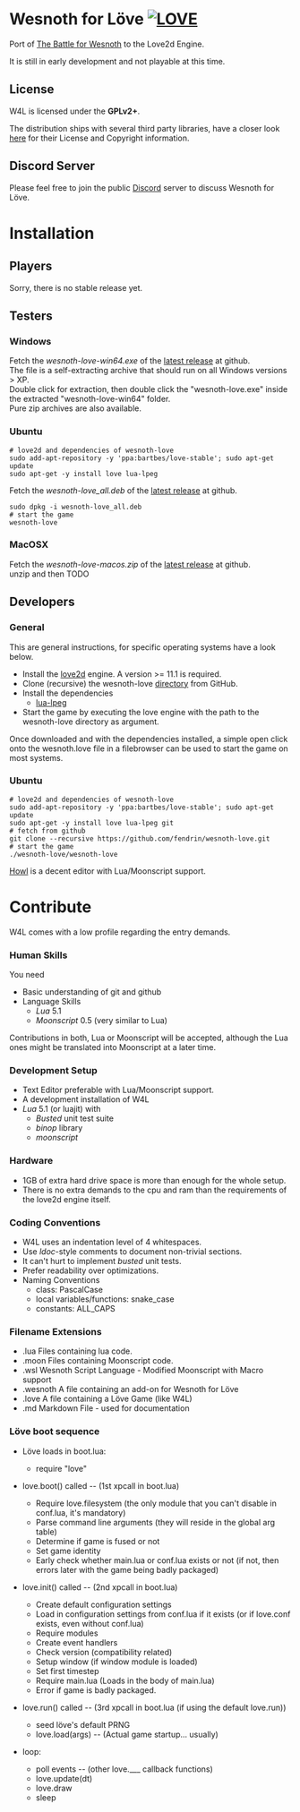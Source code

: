 Wesnoth for Löve [![LOVE](https://img.shields.io/badge/L%C3%96VE-11.1.0-EA316E.svg)](http://love2d.org/)
================
Port of [The Battle for Wesnoth](https://www.wesnoth.org) to the Love2d Engine.

It is still in early development and not playable at this time.


License
-------

W4L is licensed under the **GPLv2+**.

The distribution ships with several third party libraries,
have a closer look [here](
https://github.com/fendrin/wesnoth-love/blob/master/license.txt
) for their License and Copyright information.


Discord Server
--------------

Please feel free to join the public [Discord](https://discord.gg/x3Bmy7v) server to discuss Wesnoth for Löve.


Installation
============

Players
-------

Sorry, there is no stable release yet.

Testers
-------

### Windows
Fetch the *wesnoth-love-win64.exe* of the [latest release](
https://github.com/fendrin/wesnoth-love/releases/latest/
) at github.<br>
The file is a self-extracting archive that should run on all Windows versions > XP.<br>
Double click for extraction, then double click the "wesnoth-love.exe" inside the extracted "wesnoth-love-win64" folder.<br>
Pure zip archives are also available.

### Ubuntu
```shell
# love2d and dependencies of wesnoth-love
sudo add-apt-repository -y 'ppa:bartbes/love-stable'; sudo apt-get update
sudo apt-get -y install love lua-lpeg
```
Fetch the *wesnoth-love_all.deb* of the [latest release](
https://github.com/fendrin/wesnoth-love/releases/latest/
) at github.

```shell
sudo dpkg -i wesnoth-love_all.deb
# start the game
wesnoth-love
```

### MacOSX

Fetch the *wesnoth-love-macos.zip* of the [latest release](
https://github.com/fendrin/wesnoth-love/releases/latest/
) at github.<br>
unzip and then TODO

Developers
----------

### General

This are general instructions, for specific operating systems have a look below.

* Install the [love2d](https://love2d.org) engine.
  A version >= 11.1 is required.
* Clone (recursive) the wesnoth-love
  [directory](https://github.com/fendrin/wesnoth-love)
  from GitHub.
* Install the dependencies
  * [lua-lpeg](http://www.inf.puc-rio.br/~roberto/lpeg/)
* Start the game by executing the love engine with the path to the wesnoth-love directory as argument.

Once downloaded and with the dependencies installed, a simple open click onto the wesnoth.love file in a filebrowser can be used to start the game on most systems.

### Ubuntu
```shell
# love2d and dependencies of wesnoth-love
sudo add-apt-repository -y 'ppa:bartbes/love-stable'; sudo apt-get update
sudo apt-get -y install love lua-lpeg git
# fetch from github
git clone --recursive https://github.com/fendrin/wesnoth-love.git
# start the game
./wesnoth-love/wesnoth-love
```
[Howl](https://howl.io/) is a decent editor with Lua/Moonscript support.

Contribute
==========

W4L comes with a low profile regarding the entry demands.

### Human Skills
You need

* Basic understanding of git and github
* Language Skills
  * _Lua_ 5.1
  * _Moonscript_ 0.5 (very similar to Lua)

Contributions in both, Lua or Moonscript will be accepted,
although the Lua ones might be translated into Moonscript at a later time.

### Development Setup
* Text Editor preferable with Lua/Moonscript support.
* A development installation of W4L
* _Lua_ 5.1 (or luajit) with
  * _Busted_ unit test suite
  * _binop_ library
  * _moonscript_

### Hardware
* 1GB of extra hard drive space is more than enough for the whole setup.
* There is no extra demands to the cpu and ram than the requirements of the love2d engine itself.

### Coding Conventions
* W4L uses an indentation level of 4 whitespaces.
* Use _ldoc_-style comments to document non-trivial sections.
* It can't hurt to implement _busted_ unit tests.
* Prefer readability over optimizations.
* Naming Conventions
  * class: PascalCase
  * local variables/functions: snake_case
  * constants: ALL_CAPS

### Filename Extensions
* .lua
Files containing lua code.
* .moon
Files containing Moonscript code.
* .wsl
Wesnoth Script Language - Modified Moonscript with Macro support
* .wesnoth
A file containing an add-on for Wesnoth for Löve
* .love
A file containing a Löve Game (like W4L)
* .md
Markdown File - used for documentation

### Löve boot sequence
* Löve loads in boot.lua:
  * require "love"

* love.boot() called -- (1st xpcall in boot.lua)
  * Require love.filesystem
  (the only module that you can't disable in conf.lua, it's mandatory)
  * Parse command line arguments
  (they will reside in the global arg table)
  * Determine if game is fused or not
  * Set game identity
  * Early check whether main.lua or conf.lua exists or not
  (if not, then errors later with the game being badly packaged)

* love.init() called -- (2nd xpcall in boot.lua)
  * Create default configuration settings
  * Load in configuration settings from conf.lua if it exists
  (or if love.conf exists, even without conf.lua)
  * Require modules
  * Create event handlers
  * Check version (compatibility related)
  * Setup window (if window module is loaded)
  * Set first timestep
  * Require main.lua
  (Loads in the body of main.lua)
  * Error if game is badly packaged.

* love.run() called
-- (3rd xpcall in boot.lua (if using the default love.run))
  * seed löve's default PRNG
  * love.load(args) -- (Actual game startup... usually)
* loop:
  * poll events -- (other love.___ callback functions)
  * love.update(dt)
  * love.draw
  * sleep
